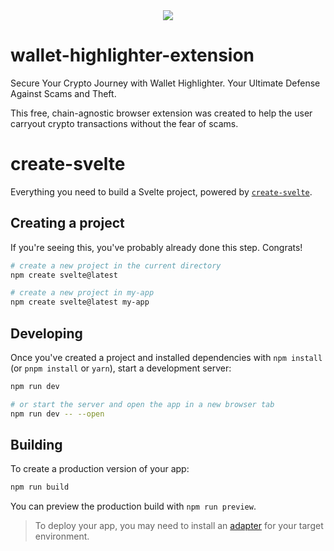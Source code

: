 
<div align="center"> 
  <img src="https://github.com/w5h10/wallet-highlighter-extension/assets/145470330/2979e77f-944a-4189-b9ac-9593f4d5fdf9">
</div>

<p align="center">
  
  <h1>wallet-highlighter-extension </h1> 
 Secure Your Crypto Journey with Wallet Highlighter. Your Ultimate Defense Against Scams and Theft.
  
 This free, chain-agnostic browser extension was created to help the user carryout crypto transactions without the fear of scams.

</p>

# create-svelte

Everything you need to build a Svelte project, powered by [`create-svelte`](https://github.com/sveltejs/kit/tree/master/packages/create-svelte).

## Creating a project

If you're seeing this, you've probably already done this step. Congrats!

```bash
# create a new project in the current directory
npm create svelte@latest

# create a new project in my-app
npm create svelte@latest my-app
```

## Developing

Once you've created a project and installed dependencies with `npm install` (or `pnpm install` or `yarn`), start a development server:

```bash
npm run dev

# or start the server and open the app in a new browser tab
npm run dev -- --open
```

## Building

To create a production version of your app:

```bash
npm run build
```

You can preview the production build with `npm run preview`.

> To deploy your app, you may need to install an [adapter](https://kit.svelte.dev/docs/adapters) for your target environment.
